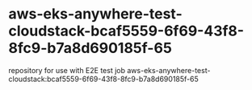 # aws-eks-anywhere-test-cloudstack-bcaf5559-6f69-43f8-8fc9-b7a8d690185f-65
repository for use with E2E test job aws-eks-anywhere-test-cloudstack:bcaf5559-6f69-43f8-8fc9-b7a8d690185f-65
